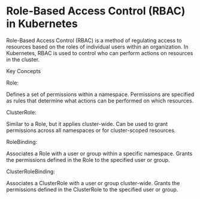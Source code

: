 # Role-Based Access Control (RBAC) in Kubernetes
Role-Based Access Control (RBAC) is a method of regulating access to resources based on the roles of individual users within an organization. In Kubernetes, RBAC is used to control who can perform actions on resources in the cluster.

Key Concepts

Role:

Defines a set of permissions within a namespace.
Permissions are specified as rules that determine what actions can be performed on which resources.

ClusterRole:

Similar to a Role, but it applies cluster-wide.
Can be used to grant permissions across all namespaces or for cluster-scoped resources.

RoleBinding:

Associates a Role with a user or group within a specific namespace.
Grants the permissions defined in the Role to the specified user or group.

ClusterRoleBinding:

Associates a ClusterRole with a user or group cluster-wide.
Grants the permissions defined in the ClusterRole to the specified user or group.
